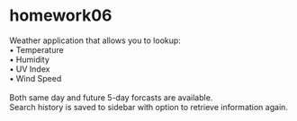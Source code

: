 # homework06

Weather application that allows you to lookup:<br>
• Temperature<br>
• Humidity<br>
• UV Index<br>
• Wind Speed<br>
<br>
Both same day and future 5-day forcasts are available.<br>
Search history is saved to sidebar with option to retrieve information again.<br>
